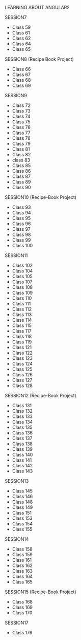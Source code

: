 LEARNING ABOUT ANGULAR2

SESSION7
  * Class 59
  * Class 61
  * Class 62
  * Class 64
  * Class 65

SESSION8 (Recipe Book Project)
  * Class 66
  * Class 67
  * Class 68
  * Class 69

SESSION9
  * Class 72
  * Class 73
  * Class 74
  * Class 75
  * Class 76
  * Class 77
  * Class 78
  * Class 79
  * Class 81
  * Class 82
  * class 83
  * Class 85
  * Class 86
  * Class 87
  * Class 89
  * Class 90

SESSION10 (Recipe-Book Project)
  * Class 93
  * Class 94
  * Class 95
  * Class 96
  * Class 97
  * Class 98
  * Class 99
  * Class 100

SESSION11
  * Class 102
  * Class 104
  * Class 105
  * Class 107
  * Class 108
  * Class 109
  * Class 110
  * Class 111
  * Class 112
  * Class 113
  * Class 114
  * Class 115
  * Class 117
  * Class 118
  * Class 119
  * Class 121
  * Class 122
  * Class 123
  * Class 124
  * Class 125
  * Class 126
  * Class 127
  * Class 128

SESSION12 (Recipe-Book Project)
  * Class 131
  * Class 132
  * Class 133
  * Class 134
  * Class 135
  * Class 136
  * Class 137
  * Class 138
  * Class 139
  * Class 140
  * Class 141
  * Class 142
  * Class 143

SESSION13
  * Class 145
  * Class 146
  * Class 148
  * Class 149
  * Class 151
  * Class 153
  * Class 154
  * Class 155

SESSION14
  * Class 158
  * Class 159
  * Class 161
  * Class 162
  * Class 163
  * Class 164
  * Class 165

SESSION15 (Recipe-Book Project)
  * Class 168
  * Class 169
  * Class 170

SESSION17
  * Class 176